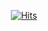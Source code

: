 <div align="center">

  
[![Hits](https://hits.seeyoufarm.com/api/count/incr/badge.svg?url=https%3A%2F%2Fgithub.com%2FJeongseunghun&count_bg=%23A0D9F9&title_bg=%2393BAF9&icon=&icon_color=%23E7E7E7&title=hits&edge_flat=false)](https://hits.seeyoufarm.com)

</div>
